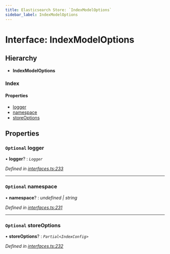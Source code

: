 ```yaml
---
title: Elasticsearch Store: `IndexModelOptions`
sidebar_label: IndexModelOptions
---
```


# Interface: IndexModelOptions

## Hierarchy

* **IndexModelOptions**

### Index

#### Properties

* [logger](indexmodeloptions.md#optional-logger)
* [namespace](indexmodeloptions.md#optional-namespace)
* [storeOptions](indexmodeloptions.md#optional-storeoptions)

## Properties

### `Optional` logger

• **logger**? : *`Logger`*

*Defined in [interfaces.ts:233](https://github.com/terascope/teraslice/blob/6aab1cd2/packages/elasticsearch-store/src/interfaces.ts#L233)*

___

### `Optional` namespace

• **namespace**? : *undefined | string*

*Defined in [interfaces.ts:231](https://github.com/terascope/teraslice/blob/6aab1cd2/packages/elasticsearch-store/src/interfaces.ts#L231)*

___

### `Optional` storeOptions

• **storeOptions**? : *`Partial<IndexConfig>`*

*Defined in [interfaces.ts:232](https://github.com/terascope/teraslice/blob/6aab1cd2/packages/elasticsearch-store/src/interfaces.ts#L232)*
